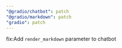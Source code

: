 ```yaml
---
"@gradio/chatbot": patch
"@gradio/markdown": patch
"gradio": patch
---
```


fix:Add `render_markdown` parameter to chatbot
